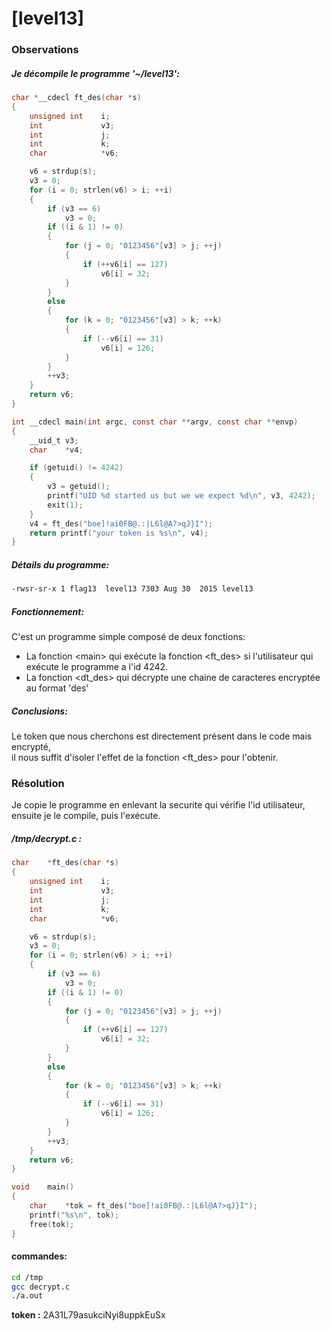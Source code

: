 # [level13]

### Observations

##### Je décompile le programme '~/level13':
```c
char *__cdecl ft_des(char *s)
{
	unsigned int	i;
	int				v3;
	int				j;
	int				k;
	char			*v6;

	v6 = strdup(s);
	v3 = 0;
	for (i = 0; strlen(v6) > i; ++i)
	{
		if (v3 == 6)
			v3 = 0;
		if ((i & 1) != 0)
		{
			for (j = 0; "0123456"[v3] > j; ++j)
			{
				if (++v6[i] == 127)
					v6[i] = 32;
			}
		}
		else
		{
			for (k = 0; "0123456"[v3] > k; ++k)
			{
				if (--v6[i] == 31)
					v6[i] = 126;
			}
		}
		++v3;
	}
	return v6;
}

int __cdecl main(int argc, const char **argv, const char **envp)
{
	__uid_t	v3;
	char	*v4;

	if (getuid() != 4242)
	{
		v3 = getuid();
		printf("UID %d started us but we we expect %d\n", v3, 4242);
		exit(1);
	}
	v4 = ft_des("boe]!ai0FB@.:|L6l@A?>qJ}I");
	return printf("your token is %s\n", v4);
}
```

##### Détails du programme:
```bash
-rwsr-sr-x 1 flag13  level13 7303 Aug 30  2015 level13
```

##### Fonctionnement:
C'est un programme simple composé de deux fonctions:
 - La fonction \<main> qui exécute la fonction \<ft_des> si l'utilisateur qui exécute le programme a l'id 4242.
 - La fonction \<dt_des> qui décrypte une chaine de caracteres encryptée au format 'des'

##### Conclusions:
Le token que nous cherchons est directement présent dans le code mais encrypté, \
il nous suffit d'isoler l'effet de la fonction \<ft_des> pour l'obtenir.

### Résolution
Je copie le programme en enlevant la securite qui vérifie l'id utilisateur, ensuite je le compile, puis l'exécute.

##### /tmp/decrypt.c :
```c
char	*ft_des(char *s)
{
	unsigned int	i;
	int				v3;
	int				j;
	int				k;
	char			*v6;

	v6 = strdup(s);
	v3 = 0;
	for (i = 0; strlen(v6) > i; ++i)
	{
		if (v3 == 6)
			v3 = 0;
		if ((i & 1) != 0)
		{
			for (j = 0; "0123456"[v3] > j; ++j)
			{
				if (++v6[i] == 127)
					v6[i] = 32;
			}
		}
		else
		{
			for (k = 0; "0123456"[v3] > k; ++k)
			{
				if (--v6[i] == 31)
					v6[i] = 126;
			}
		}
		++v3;
	}
	return v6;
}

void	main()
{
	char	*tok = ft_des("boe]!ai0FB@.:|L6l@A?>qJ}I");
	printf("%s\n", tok);
	free(tok);
}
```

#### commandes:
```bash
cd /tmp
gcc decrypt.c
./a.out
```

**token :** 2A31L79asukciNyi8uppkEuSx